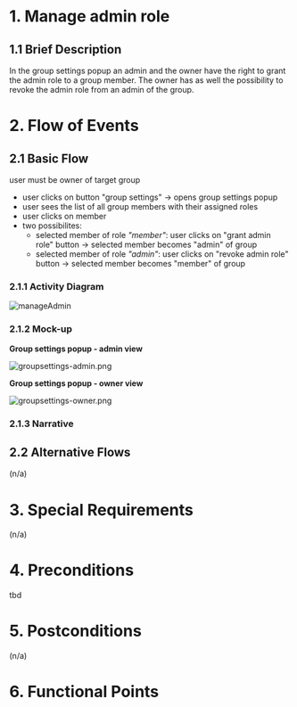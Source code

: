 ﻿# 1. Manage admin role

## 1.1 Brief Description
In the group settings popup an admin and the owner have the right to grant the admin role to a group member. The owner has as well the possibility to revoke the admin role from an admin of the group. 

# 2. Flow of Events
## 2.1 Basic Flow
user must be owner of target group
- user clicks on button "group settings" -> opens group settings popup
- user sees the list of all group members with their assigned roles
- user clicks on member
- two possibilites:
    - selected member of role *"member"*: user clicks on "grant admin role" button -> selected member becomes "admin" of group
    - selected member of role *"admin"*: user clicks on "revoke admin role" button -> selected member becomes "member" of group
### 2.1.1 Activity Diagram
![manageAdmin](https://raw.githubusercontent.com/placetobeer/ptb-documentation/master/use-cases/manage_group_memberships/activityDiagrams/grant_admin.png)

### 2.1.2 Mock-up
**Group settings popup - admin view**

![groupsettings-admin.png](https://github.com/placetobeer/ptb-documentation/blob/master/use-cases/ui-mockups/groupsettings-admin.png?raw=true)

**Group settings popup - owner view**

![groupsettings-owner.png](https://github.com/placetobeer/ptb-documentation/blob/master/use-cases/ui-mockups/groupsettings-owner.png?raw=true)
### 2.1.3 Narrative

## 2.2 Alternative Flows
(n/a)

# 3. Special Requirements
(n/a)

# 4. Preconditions
tbd

# 5. Postconditions
(n/a)
 
# 6. Functional Points
